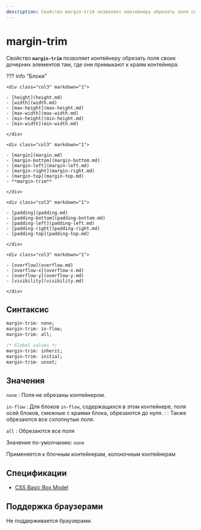```yaml
---
description: Свойство margin-trim позволяет контейнеру обрезать поля своих дочерних элементов там, где они примыкают к краям контейнера
---
```


# margin-trim

Свойство **`margin-trim`** позволяет контейнеру обрезать поля своих дочерних элементов там, где они примыкают к краям контейнера.

??? info "Блоки"

    <div class="col3" markdown="1">

    - [height](height.md)
    - [width](width.md)
    - [max-height](max-height.md)
    - [max-width](max-width.md)
    - [min-height](min-height.md)
    - [min-width](min-width.md)

    </div>

    <div class="col3" markdown="1">

    - [margin](margin.md)
    - [margin-bottom](margin-bottom.md)
    - [margin-left](margin-left.md)
    - [margin-right](margin-right.md)
    - [margin-top](margin-top.md)
    - **margin-trim**

    </div>

    <div class="col3" markdown="1">

    - [padding](padding.md)
    - [padding-bottom](padding-bottom.md)
    - [padding-left](padding-left.md)
    - [padding-right](padding-right.md)
    - [padding-top](padding-top.md)

    </div>

    <div class="col3" markdown="1">

    - [overflow](overflow.md)
    - [overflow-x](overflow-x.md)
    - [overflow-y](overflow-y.md)
    - [visibility](visibility.md)

    </div>

## Синтаксис

```css
margin-trim: none;
margin-trim: in-flow;
margin-trim: all;

/* Global values */
margin-trim: inherit;
margin-trim: initial;
margin-trim: unset;
```

## Значения

`none`
: Поля не обрезаны контейнером.

`in-flow`
: Для блоков `in-flow`, содержащихся в этом контейнере, поля осей блоков, смежные с краями блока, обрезаются до нуля.
:
: Также обрезаются все схлопнутые поля.

`all`
: Обрезаются все поля

Значение по-умолчанию: `none`

Применяется к блочным контейнерам, колоночным контейнерам

## Спецификации

- [CSS Basic Box Model](https://drafts.csswg.org/css-box-3/#margin-trim)

## Поддержка браузерами

Не поддерживается браузерами.
